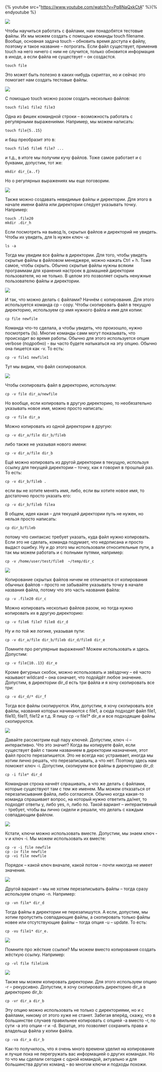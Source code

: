 {% youtube src="https://www.youtube.com/watch?v=Pq8NaQxkCtA" %}{% endyoutube %}

![](images/07/touch.png)

Чтобы научиться работать с файлами, нам понадобятся тестовые файлы. Их мы можем создать с помощью команды touch filename. Вообще, основная задача touch – обновить время доступа к файлу, поэтому и такое название – потрогать. Если файл существует, применив touch на него ничего с ним не случится, только обновится информация в иноде, а если файла не существует – он создастся.

```
touch file
```

Это может быть полезно в каких-нибудь скриптах, но и сейчас это помогает нам создать тестовые файлы.

![](images/07/touchreg.png)

С помощью touch можно разом создать несколько файлов:

```
touch file1 file2 file3
```

Одна из фишек командной строки – возможность работать с регулярными выражениями. Например, мы можем написать:

```
touch file{5..15}
```

и баш преобразит это в:

```
touch file5 file6 file7 ...
```

и т.д., в итоге мы получим кучу файлов. Тоже самое работает и с буквами, допустим, тот же:

```
mkdir dir_{a..f}
```

Но о регулярных выражениях мы еще поговорим.

![](images/07/hidden.png)

Также можно создавать невидимые файлы и директории. Для этого в начале имени файла или директории следует указывать точку. Например: 

```
touch .file20
mkdir .dir_h
```

Если посмотреть на вывод ls, скрытых файлов и директорий не увидеть. Чтобы их увидеть, для ls нужен ключ -a:

```
ls -a
```

Тогда мы увидим все файлы в директории. Для того, чтобы увидеть скрытые файлы в файловом менеджере, можно нажать Ctrl + h. Тоже самое, чтобы скрыть. Обычно скрытые файлы нужны всяким программам для хранения настроек в домашней директории пользователя, но не только. В целом это позволяет скрыть ненужные пользователю файлы и директории.

![](images/07/cp.png)

И так, что можно делать с файлами?  Начнём с копирования. Для этого используется команда cp – copy. Чтобы скопировать файл в текущую директорию, используем cp имя нужного файла и имя для копии:

```
cp file newfile
```

Команда что-то сделала, а чтобы увидеть, что произошло, нужно посмотреть (ls). Многие команды сами могут показывать, что происходит во время работы. Обычно для этого используется опция verbose (подробно) -  вы часто будете натыкаться на эту опцию. Обычно она пишется как -v. То есть:

```
cp -v file1 newfile1
```

Тут мы видим, что файл скопировался.

![](images/07/cpv.png)

Чтобы скопировать файл в директорию, используем:

```
cp -v file dir_a/newfile
```

Но вообще, если копировать в другую директорию, то необязательно указывать новое имя, можно просто написать:

```
cp -v file dir_a
```

Можно копировать из одной директории в другую:

```
cp -v dir_a/file dir_b/fileb
```

либо также не указывая нового имени:


```
cp -v dir_a/file dir_b
```

Ещё можно копировать из другой директории в текущую, используя ссылку для текущей директории – точку,  как я говорил в прошлый раз. То есть:

```
cp -v dir_b/fileb .
```

если вы не хотите менять имя,  либо, если вы хотите новое имя, то достаточно просто указать его:

```
cp -v dir_b/fileb filea
```

В общем, идея какая – для текущей директории путь не нужен, но нельзя просто написать:

```
cp dir_b/fileb
``` 

потому что синтаксис требует указать, куда файл нужно копировать. Если это не сделать, команда подумает, что недописана и просто выдаст ошибку. Ну и до этого мы использовали относительные пути, а так мы можем работать и с полными путями, например:

```
cp -v /home/user/test/file8  ~/temp/dir_c
```

![](images/07/cpreg.png)

Копирование скрытых файлов ничем не отличается от копирования обычных файлов – просто не забывайте указывать точку в начале названия файла, потому что это часть названия файла:

```
cp -v .file20 dir_c
```

Можно копировать несколько файлов разом, но тогда нужно копировать их в другую директорию:

```
cp -v file6 file7 file8 dir_d
```

Ну и по той же логике, указывая пути:

```
cp -v dir_a/file dir_b/fileb dir_d/file8 dir_e
```

Помните про регулярные выражения? Можем использовать и здесь. Допустим:

```
cp -v file{10..13} dir_e
```

Кроме фигурных скобок, можно использовать и звёздочку – её часто называют wildcard – она означает, что подойдёт любое значение. Допустим, в директории dir\_d есть три файла и я хочу скопировать все три:

```
cp -v dir_d/* dir_f
```

Тогда все файлы скопируются. Или, допустим, я хочу скопировать все файлы, названия которых начинаются с file1, а сюда подходят файл file1, file10, file11, file12 и т.д. Я пишу cp -v file1* dir_e и все подходящие файлы скопируются.

![](images/07/cpi.png)

Давайте рассмотрим ещё пару ключей. Допустим, ключ -i – интерактивно. Что это значит? Когда вы копируете файл, если существует файл с таким названием в директории назначения, этот файл просто перезапишется. Это  не всегда нас устраивает, иногда мы хотим лично решать, что перезаписывать, а что нет. Поэтому здесь нам поможет ключ -i. Допустим, cкопируем все файлы в директорию dir_d:

```
cp -i file* dir_d
```

Командная строка начнёт спрашивать, а что же делать с файлами, которые существуют там с тем же именем. Мы можем отказаться от перезаписывания файла, либо согласится. Обычно когда какая-то команда спрашивает вопрос, на который нужно ответить да/нет, то подходят ответы y, либо yes, n, либо no. Такой вариант – интерактивный - требует, чтобы вы лично сидели и решали, что делать с каждым совпадающим файлом.

![](images/07/cpvi.png)

Кстати, ключи можно использовать вместе. Допустим, мы знаем ключ -v и ключ -i. Мы можем использовать их вместе:

```
cp -v -i file newfile
cp -iv file newfile
cp -vi file newfile
```

Порядок – какой ключ вначале, какой потом – почти никогда не имеет значения.

![](images/07/cpnu.png)

Другой вариант – мы не хотим перезаписывать файлы – тогда сразу используем опцию -n. Например:

```
cp -vn file* dir_d
```

Тогда файлы в директории не перезапишутся. А если, допустим, мы хотим пропустить совпадающие файлы, а скопировать только файлы новее или отсутствующие файлы – тогда опция -u – update. То есть:

```
cp -vu file1* dir_e.
```

![](images/07/cpl.png)

Помните про жёсткие ссылки? Мы можем вместо копирования создать жёсткую ссылку. Например:

```
cp -vl file filelink
```

![](images/07/cpr.png)

Также мы можем копировать директории. Для этого используем опцию -r – рекурсивно. Допустим, я хочу скопировать директорию dir\_a в директорию dir\_b:

```
cp -vr dir_a dir_b
```

Эту опцию можно использовать не только с директориями, но и с файлами, никому от этого хуже не станет. Забегая вперёд, скажу, что в большинстве случаев правильнее копировать с опцией -a вместо -r, по сути -a это опции -r и -d. Вкратце, это позволяет сохранить права и владельца файла у копии файла.

```
cp -va dir_a dir_b
```

Как-то получилось, что я очень много времени уделил на копирование и лучше пока не перегружать вас информацией о других командах. Но то что мы сделали сегодня  с одной командой, актуально и для большинства других команд – во многом ключи и подходы похожи.

